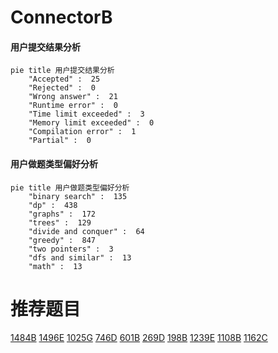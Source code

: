 # ConnectorB

<!-- tabs:start -->



#### **用户提交结果分析**

```mermaid
pie title 用户提交结果分析
    "Accepted" :  25
    "Rejected" :  0
    "Wrong answer" :  21
    "Runtime error" :  0
    "Time limit exceeded" :  3
    "Memory limit exceeded" :  0
    "Compilation error" :  1
    "Partial" :  0
```

#### **用户做题类型偏好分析**

```mermaid
pie title 用户做题类型偏好分析
    "binary search" :  135
    "dp" :  438
    "graphs" :  172
    "trees" :  129
    "divide and conquer" :  64
    "greedy" :  847
    "two pointers" :  3
    "dfs and similar" :  13
    "math" :  13
```



<!-- tabs:end -->
# 推荐题目
[1484B](https://codeforces.com/contest/1484/problem/B)
[1496E](https://codeforces.com/contest/1496/problem/E)
[1025G](https://codeforces.com/contest/1025/problem/G)
[746D](https://codeforces.com/contest/746/problem/D)
[601B](https://codeforces.com/contest/601/problem/B)
[269D](https://codeforces.com/contest/269/problem/D)
[198B](https://codeforces.com/contest/198/problem/B)
[1239E](https://codeforces.com/contest/1239/problem/E)
[1108B](https://codeforces.com/contest/1108/problem/B)
[1162C](https://codeforces.com/contest/1162/problem/C)
